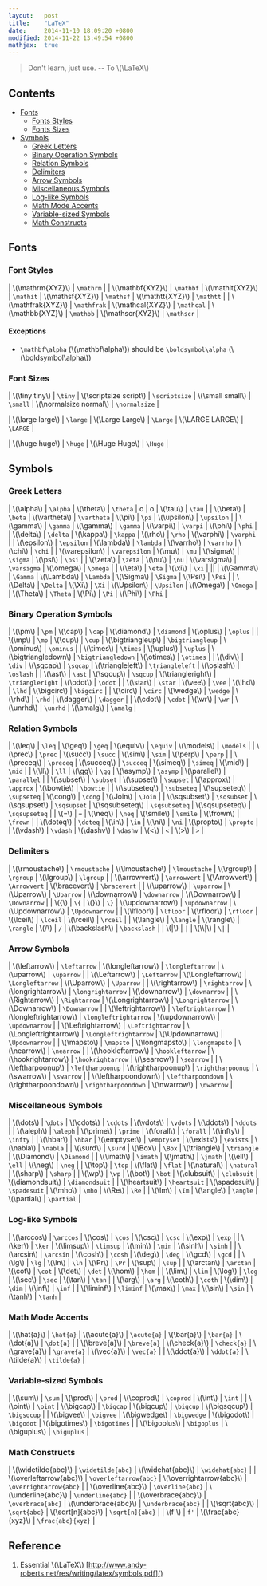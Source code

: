 ```yaml
---
layout:   post
title:    "LaTeX"
date:     2014-11-10 18:09:20 +0800
modified: 2014-11-22 13:49:54 +0800
mathjax:  true
---
```


> Don't learn, just use. -- To \\(\LaTeX\\)

## Contents

- [Fonts](#fonts)
  - [Fonts Styles](#font-styles)
  - [Fonts Sizes](#font-sizes)
- [Symbols](#symbols)
  - [Greek Letters](#greek-letters)
  - [Binary Operation Symbols](#binary-operation-symbols)
  - [Relation Symbols](#relation-symbols)
  - [Delimiters](#delimiters)
  - [Arrow Symbols](#arrow-symbols)
  - [Miscellaneous Symbols](#miscellaneous-symbols)
  - [Log-like Symbols](#log-like-symbols)
  - [Math Mode Accents](#math-mode-accents)
  - [Variable-sized Symbols](#variable-sized-symbols)
  - [Math Constructs](#math-constructs)


## Fonts

### Font Styles

| \\(\mathrm{XYZ}\\) | `\mathrm` |
| \\(\mathbf{XYZ}\\) | `\mathbf` | \\(\mathit{XYZ}\\) | `\mathit` | \\(\mathsf{XYZ}\\) | `\mathsf` | \\(\mathtt{XYZ}\\) | `\mathtt` |
| \\(\mathfrak{XYZ}\\) | `\mathfrak` | \\(\mathcal{XYZ}\\) | `\mathcal` | \\(\mathbb{XYZ}\\) | `\mathbb` | \\(\mathscr{XYZ}\\) | `\mathscr` |

#### Exceptions

- `\mathbf\alpha` (\\(\mathbf\alpha\\)) should be `\boldsymbol\alpha` (\\(\boldsymbol\alpha\\))

### Font Sizes

| \\(\tiny tiny\\) | `\tiny` | \\(\scriptsize script\\) | `\scriptsize` | \\(\small small\\) | `\small` | \\(\normalsize normal\\) | `\normalsize` |

| \\(\large large\\) | `\large` | \\(\Large Large\\) | `\Large` | \\(\LARGE LARGE\\) | `\LARGE` |

| \\(\huge huge\\) | `\huge` | \\(\Huge Huge\\) | `\Huge` |


## Symbols

### Greek Letters

 | \\(\alpha\\) | `\alpha` | \\(\theta\\) | `\theta` | o | o | \\(\tau\\) | `\tau` |
 | \\(\beta\\) | `\beta` | \\(\vartheta\\) | `\vartheta` | \\(\pi\\) | `\pi` | \\(\upsilon\\) | `\upsilon` |
 | \\(\gamma\\) | `\gamma` | \\(\gamma\\) | `\gamma` | \\(\varpi\\) | `\varpi` | \\(\phi\\) | `\phi` |
 | \\(\delta\\) | `\delta` | \\(\kappa\\) | `\kappa` | \\(\rho\\) | `\rho` | \\(\varphi\\) | `\varphi` |
 | \\(\epsilon\\) | `\epsilon` | \\(\lambda\\) | `\lambda` | \\(\varrho\\) | `\varrho` | \\(\chi\\) | `\chi` |
 | \\(\varepsilon\\) | `\varepsilon` | \\(\mu\\) | `\mu` | \\(\sigma\\) | `\sigma` | \\(\psi\\) | `\psi` |
 | \\(\zeta\\) | `\zeta` | \\(\nu\\) | `\nu` | \\(\varsigma\\) | `\varsigma` | \\(\omega\\) | `\omega` |
 | \\(\eta\\) | `\eta` | \\(\xi\\) | `\xi` |
 ||
 | \\(\Gamma\\) | `\Gamma` | \\(\Lambda\\) | `\Lambda` | \\(\Sigma\\) | `\Sigma` | \\(\Psi\\) | `\Psi` |
 | \\(\Delta\\) | `\Delta` | \\(\Xi\\) | `\Xi` | \\(\Upsilon\\) | `\Upsilon` | \\(\Omega\\) | `\Omega` |
 | \\(\Theta\\) | `\Theta` | \\(\Pi\\) | `\Pi` | \\(\Phi\\) | `\Phi` |

### Binary Operation Symbols

| \\(\pm\\) | `\pm` | \\(\cap\\) | `\cap` | \\(\diamond\\) | `\diamond` | \\(\oplus\\) | `\oplus` |
| \\(\mp\\) | `\mp` | \\(\cup\\) | `\cup` | \\(\bigtriangleup\\) | `\bigtriangleup` | \\(\ominus\\) | `\ominus` |
| \\(\times\\) | `\times` | \\(\uplus\\) | `\uplus` | \\(\bigtriangledown\\) | `\bigtriangledown` | \\(\otimes\\) | `\otimes` |
| \\(\div\\) | `\div` | \\(\sqcap\\) | `\sqcap` | \\(\triangleleft\\) | `\triangleleft` | \\(\oslash\\) | `\oslash` |
| \\(\ast\\) | `\ast` | \\(\sqcup\\) | `\sqcup` | \\(\triangleright\\) | `\triangleright` | \\(\odot\\) | `\odot` |
| \\(\star\\) | `\star` | \\(\vee\\) | `\vee` | \\(\lhd\\) | `\lhd` | \\(\bigcirc\\) | `\bigcirc` |
| \\(\circ\\) | `\circ` | \\(\wedge\\) | `\wedge` | \\(\rhd\\) | `\rhd` | \\(\dagger\\) | `\dagger` |
| \\(\cdot\\) | `\cdot` | \\(\wr\\) | `\wr` | \\(\unrhd\\) | `\unrhd` | \\(\amalg\\) | `\amalg` |

### Relation Symbols

| \\(\leq\\) | `\leq` | \\(\geq\\) | `\geq` | \\(\equiv\\) | `\equiv` | \\(\models\\) | `\models` |
| \\(\prec\\) | `\prec` | \\(\succ\\) | `\succ` | \\(\sim\\) | `\sim` | \\(\perp\\) | `\perp` |
| \\(\preceq\\) | `\preceq` | \\(\succeq\\) | `\succeq` | \\(\simeq\\) | `\simeq` | \\(\mid\\) | `\mid` |
| \\(\ll\\) | `\ll` | \\(\gg\\) | `\gg` | \\(\asymp\\) | `\asymp` | \\(\parallel\\) | `\parallel` |
| \\(\subset\\) | `\subset` | \\(\supset\\) | `\supset` | \\(\approx\\) | `\approx` | \\(\bowtie\\) | `\bowtie` |
| \\(\subseteq\\) | `\subseteq` | \\(\supseteq\\) | `\supseteq` | \\(\cong\\) | `\cong` | \\(\Join\\) | `\Join` |
| \\(\sqsubset\\) | `\sqsubset` | \\(\sqsupset\\) | `\sqsupset` | \\(\sqsubseteq\\) | `\sqsubseteq` | \\(\sqsupseteq\\) | `\sqsupseteq` |
| \\(=\\) | `=` | \\(\neq\\) | `\neq` | \\(\smile\\) | `\smile` | \\(\frown\\) | `\frown` |
| \\(\doteq\\) | `\doteq` | \\(\in\\) | `\in` | \\(\ni\\) | `\ni` | \\(\propto\\) | `\propto` |
| \\(\vdash\\) | `\vdash` | \\(\dashv\\) | `\dashv` | \\(<\\) | `<` | \\(>\\) | `>` |

### Delimiters

| \\(\rmoustache\\) | `\rmoustache` | \\(\lmoustache\\) | `\lmoustache` | \\(\rgroup\\) | `\rgroup` | \\(\lgroup\\) | `\lgroup` |
| \\(\arrowvert\\) | `\arrowvert` | \\(\Arrowvert\\) | `\Arrowvert` | \\(\bracevert\\) | `\bracevert` |
| \\(\uparrow\\) | `\uparrow` | \\(\Uparrow\\) | `\Uparrow` | \\(\downarrow\\) | `\downarrow` | \\(\Downarrow\\) | `\Downarrow` |
| \\(\{\\) | `\{` | \\(\}\\) | `\}` | \\(\updownarrow\\) | `\updownarrow` | \\(\Updownarrow\\) | `\Updownarrow` |
| \\(\lfloor\\) | `\lfloor` | \\(\rfloor\\) | `\rfloor` | \\(\lceil\\) | `\lceil` | \\(\rceil\\) | `\rceil` |
| \\(\langle\\) | `\langle` | \\(\rangle\\) | `\rangle` | \\(/\\) | `/` | \\(\backslash\\) | `\backslash` |
| \\(\|\\) | `|` | \\(\\\\|\\) | `\|` |

### Arrow Symbols

| \\(\leftarrow\\) | `\leftarrow` | \\(\longleftarrow\\) | `\longleftarrow` | \\(\uparrow\\) | `\uparrow` |
| \\(\Leftarrow\\) | `\Leftarrow` | \\(\Longleftarrow\\) | `\Longleftarrow` | \\(\Uparrow\\) | `\Uparrow` |
| \\(\rightarrow\\) | `\rightarrow` | \\(\longrightarrow\\) | `\longrightarrow` | \\(\downarrow\\) | `\downarrow` |
| \\(\Rightarrow\\) | `\Rightarrow` | \\(\Longrightarrow\\) | `\Longrightarrow` | \\(\Downarrow\\) | `\Downarrow` |
| \\(\leftrightarrow\\) | `\leftrightarrow` | \\(\longleftrightarrow\\) | `\longleftrightarrow` | \\(\updownarrow\\) | `\updownarrow` |
| \\(\Leftrightarrow\\) | `\Leftrightarrow` | \\(\Longleftrightarrow\\) | `\Longleftrightarrow` | \\(\Updownarrow\\) | `\Updownarrow` |
| \\(\mapsto\\) | `\mapsto` | \\(\longmapsto\\) | `\longmapsto` | \\(\nearrow\\) | `\nearrow` |
| \\(\hookleftarrow\\) | `\hookleftarrow` | \\(\hookrightarrow\\) | `\hookrightarrow` | \\(\searrow\\) | `\searrow` |
| \\(\leftharpoonup\\) | `\leftharpoonup` | \\(\rightharpoonup\\) | `\rightharpoonup` | \\(\swarrow\\) | `\swarrow` |
| \\(\leftharpoondown\\) | `\leftharpoondown` | \\(\rightharpoondown\\) | `\rightharpoondown` | \\(\nwarrow\\) | `\nwarrow` |

### Miscellaneous Symbols

| \\(\dots\\) | `\dots` | \\(\cdots\\) | `\cdots` | \\(\vdots\\) | `\vdots` | \\(\ddots\\) | `\ddots` |
| \\(\aleph\\) | `\aleph` | \\(\prime\\) | `\prime` | \\(\forall\\) | `\forall` | \\(\infty\\) | `\infty` |
| \\(\hbar\\) | `\hbar` | \\(\emptyset\\) | `\emptyset` | \\(\exists\\) | `\exists` | \\(\nabla\\) | `\nabla` |
| \\(\surd\\) | `\surd` | \\(\Box\\) | `\Box` | \\(\triangle\\) | `\triangle` | \\(\Diamond\\) | `\Diamond` |
| \\(\imath\\) | `\imath` | \\(\jmath\\) | `\jmath` | \\(\ell\\) | `\ell` | \\(\neg\\) | `\neg` |
| \\(\top\\) | `\top` | \\(\flat\\) | `\flat` | \\(\natural\\) | `\natural` | \\(\sharp\\) | `\sharp` |
| \\(\wp\\) | `\wp` | \\(\bot\\) | `\bot` | \\(\clubsuit\\) | `\clubsuit` | \\(\diamondsuit\\) | `\diamondsuit` |
| \\(\heartsuit\\) | `\heartsuit` | \\(\spadesuit\\) | `\spadesuit` | \\(\mho\\) | `\mho` | \\(\Re\\) | `\Re` |
| \\(\Im\\) | `\Im` | \\(\angle\\) | `\angle` | \\(\partial\\) | `\partial` |

### Log-like Symbols

| \\(\arccos\\) | `\arccos` | \\(\cos\\) | `\cos` | \\(\csc\\) | `\csc` | \\(\exp\\) | `\exp` |
| \\(\ker\\) | `\ker` | \\(\limsup\\) | `\limsup` | \\(\min\\) | `\min` | \\(\sinh\\) | `\sinh` |
| \\(\arcsin\\) | `\arcsin` | \\(\cosh\\) | `\cosh` | \\(\deg\\) | `\deg` | \\(\gcd\\) | `\gcd` |
| \\(\lg\\) | `\lg` | \\(\ln\\) | `\ln` | \\(\Pr\\) | `\Pr` | \\(\sup\\) | `\sup` |
| \\(\arctan\\) | `\arctan` | \\(\cot\\) | `\cot` | \\(\det\\) | `\det` | \\(\hom\\) | `\hom` |
| \\(\lim\\) | `\lim` | \\(\log\\) | `\log` | \\(\sec\\) | `\sec` | \\(\tan\\) | `\tan` |
| \\(\arg\\) | `\arg` | \\(\coth\\) | `\coth` | \\(\dim\\) | `\dim` | \\(\inf\\) | `\inf` |
| \\(\liminf\\) | `\liminf` | \\(\max\\) | `\max` | \\(\sin\\) | `\sin` | \\(\tanh\\) | `\tanh` |

### Math Mode Accents

| \\(\hat{a}\\) | `\hat{a}` | \\(\acute{a}\\) | `\acute{a}` | \\(\bar{a}\\) | `\bar{a}` | \\(\dot{a}\\) | `\dot{a}` |
| \\(\breve{a}\\) | `\breve{a}` | \\(\check{a}\\) | `\check{a}` | \\(\grave{a}\\) | `\grave{a}` | \\(\vec{a}\\) | `\vec{a}` |
| \\(\ddot{a}\\) | `\ddot{a}` | \\(\tilde{a}\\) | `\tilde{a}` |

### Variable-sized Symbols

| \\(\sum\\) | `\sum` | \\(\prod\\) | `\prod` | \\(\coprod\\) | `\coprod` | \\(\int\\) | `\int` |
| \\(\oint\\) | `\oint` | \\(\bigcap\\) | `\bigcap` | \\(\bigcup\\) | `\bigcup` | \\(\bigsqcup\\) | `\bigsqcup` |
| \\(\bigvee\\) | `\bigvee` | \\(\bigwedge\\) | `\bigwedge` | \\(\bigodot\\) | `\bigodot` | \\(\bigotimes\\) | `\bigotimes` |
| \\(\bigoplus\\) | `\bigoplus` | \\(\biguplus\\) | `\biguplus` |

### Math Constructs

| \\(\widetilde{abc}\\) | `\widetilde{abc}` | \\(\widehat{abc}\\) | `\widehat{abc}` |
| \\(\overleftarrow{abc}\\) | `\overleftarrow{abc}` | \\(\overrightarrow{abc}\\) | `\overrightarrow{abc}` |
| \\(\overline{abc}\\) | `\overline{abc}` | \\(\underline{abc}\\) | `\underline{abc}` |
| \\(\overbrace{abc}\\) | `\overbrace{abc}` | \\(\underbrace{abc}\\) | `\underbrace{abc}` |
| \\(\sqrt{abc}\\) | `\sqrt{abc}` | \\(\sqrt[n]{abc}\\) | `\sqrt[n]{abc}` |
| \\(f'\\) | `f'` | \\(\frac{abc}{xyz}\\) | `\frac{abc}{xyz}` |


## Reference

1. Essential \\(\LaTeX\\) [http://www.andy-roberts.net/res/writing/latex/symbols.pdf]()
